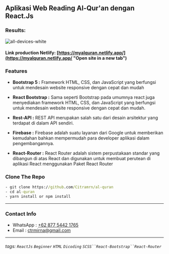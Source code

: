 
## Aplikasi Web Reading Al-Qur'an dengan React.Js

### Results:

![all-devices-white](https://i.ibb.co/Lk2nfx1/3-devices-black.png)

#### Link production Netlify: [https://myalquran.netlify.app/](https://myalquran.netlify.app/  "Open site in a new tab")

### Features

-  **Bootstrap 5 :** Framework HTML, CSS, dan JavaScript yang berfungsi untuk mendesain website responsive dengan cepat dan mudah

-  **React Bootstrap :** Sama seperti Bootstrap pada umumnya react juga menyediakan framework HTML, CSS, dan JavaScript yang berfungsi untuk mendesain website responsive dengan cepat dan mudah.

-  **Rest-API :** REST API merupakan salah satu dari desain arsitektur yang terdapat di dalam API sendiri.

-  **Firebase :** Firebase adalah suatu layanan dari Google untuk memberikan kemudahan bahkan mempermudah para developer aplikasi dalam pengembangannya.

-  **React-Router :** React Router adalah sistem perpustakaan standar yang dibangun di atas React dan digunakan untuk membuat perutean di aplikasi React menggunakan Paket React Router

### Clone The Repo

```cmd
- git clone https://github.com/Citramrn/al-quran
- cd al-quran
- yarn install or npm install
```
---

### Contact Info

- WhatsApp : [+62 877 5442 1765](https://wa.me/6287754421765)
- Email : [ctrmirna@gmail.com](mailto:ctrmirna@gmail.com)
---
###### tags: `ReactJs`  `Beginner`  `HTML`  `Dicoding`  `SCSS``React-Bootstrap``React-Router`